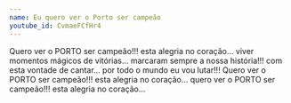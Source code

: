 ```yaml
---
name: Eu quero ver o Porto ser campeão
youtube_id: CvmaeFCfHr4
---
```


Quero ver o PORTO ser campeão!!!
esta alegria no coração…
viver momentos mágicos de vitórias…
marcaram sempre a nossa história!!!
com esta vontade de cantar…
por todo o mundo eu vou lutar!!!
Quero ver o PORTO ser campeão!!!
esta alegria no coração…
quero ver o PORTO ser campeão!!!
esta alegria no coração…
